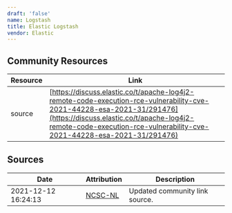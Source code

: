 ```yaml
---
draft: 'false'
name: Logstash
title: Elastic Logstash
vendor: Elastic
---
```



## Community Resources
| Resource | Link |
| --- | --- |
| source | [https://discuss.elastic.co/t/apache-log4j2-remote-code-execution-rce-vulnerability-cve-2021-44228-esa-2021-31/291476](https://discuss.elastic.co/t/apache-log4j2-remote-code-execution-rce-vulnerability-cve-2021-44228-esa-2021-31/291476) |


## Sources
| Date | Attribution | Description |
| --- | --- | --- |
| 2021-12-12 16:24:13 | [NCSC-NL](https://github.com/NCSC-NL/log4shell/blob/main/software/README.md) | Updated community link source.  |
